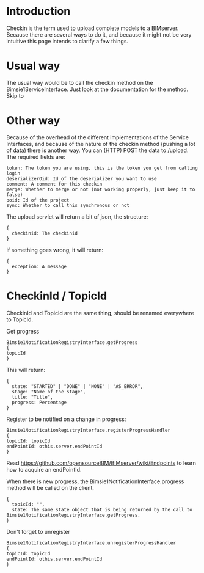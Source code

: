 # Introduction

Checkin is the term used to upload complete models to a BIMserver. Because there are several ways to do it, and because it might not be very intuitive this page intends to clarify a few things.

# Usual way

The usual way would be to call the checkin method on the Bimsie1ServiceInterface. Just look at the documentation for the method. Skip to 

# Other way

Because of the overhead of the different implementations of the Service Interfaces, and because of the nature of the checkin method (pushing a lot of data) there is another way. You can (HTTP) POST the data to /upload. The required fields are:
```
token: The token you are using, this is the token you get from calling login
deserializerOid: Id of the deserializer you want to use
comment: A comment for this checkin
merge: Whether to merge or not (not working properly, just keep it to false)
poid: Id of the project
sync: Whether to call this synchronous or not
```

The upload servlet will return a bit of json, the structure:
```
{
  checkinid: The checkinid
}
```

If something goes wrong, it will return:
```
{
  exception: A message
}
```

# CheckinId / TopicId

CheckinId and TopicId are the same thing, should be renamed everywhere to TopicId.

Get progress
```
Bimsie1NotificationRegistryInterface.getProgress
{
topicId
}
```

This will return:
```
{
  state: "STARTED" | "DONE" | "NONE" | "AS_ERROR",
  stage: "Name of the stage",
  title: "Title",
  progress: Percentage
}
```

Register to be notified on a change in progress:
```
Bimsie1NotificationRegistryInterface.registerProgressHandler
{
topicId: topicId
endPointId: othis.server.endPointId
}
```

Read https://github.com/opensourceBIM/BIMserver/wiki/Endpoints to learn how to acquire an endPointId.

When there is new progress, the Bimsie1NotificationInterface.progress method will be called on the client.
```
{
  topicId: "",
  state: The same state object that is being returned by the call to Bimsie1NotificationRegistryInterface.getProgress.
}
```

Don't forget to unregister
```
Bimsie1NotificationRegistryInterface.unregisterProgressHandler
{
topicId: topicId
endPointId: othis.server.endPointId
}
```